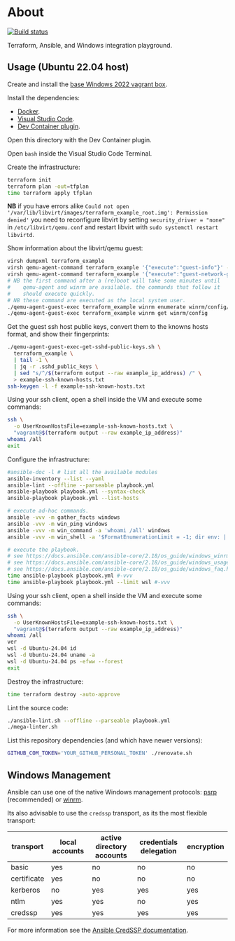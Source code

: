# About

[![Build status](https://github.com/rgl/terraform-libvirt-ansible-windows-example/workflows/build/badge.svg)](https://github.com/rgl/terraform-libvirt-ansible-windows-example/actions?query=workflow%3Abuild)

Terraform, Ansible, and Windows integration playground.

## Usage (Ubuntu 22.04 host)

Create and install the [base Windows 2022 vagrant box](https://github.com/rgl/windows-vagrant).

Install the dependencies:

* [Docker](https://docs.docker.com/engine/install/).
* [Visual Studio Code](https://code.visualstudio.com).
* [Dev Container plugin](https://marketplace.visualstudio.com/items?itemName=ms-vscode-remote.remote-containers).

Open this directory with the Dev Container plugin.

Open `bash` inside the Visual Studio Code Terminal.

Create the infrastructure:

```bash
terraform init
terraform plan -out=tfplan
time terraform apply tfplan
```

**NB** if you have errors alike `Could not open '/var/lib/libvirt/images/terraform_example_root.img': Permission denied'` you need to reconfigure libvirt by setting `security_driver = "none"` in `/etc/libvirt/qemu.conf` and restart libvirt with `sudo systemctl restart libvirtd`.

Show information about the libvirt/qemu guest:

```bash
virsh dumpxml terraform_example
virsh qemu-agent-command terraform_example '{"execute":"guest-info"}' --pretty
virsh qemu-agent-command terraform_example '{"execute":"guest-network-get-interfaces"}' --pretty
# NB the first command after a (re)boot will take some minutes until
#    qemu-agent and winrm are available. the commands that follow it
#    should execute quickly.
# NB these command are executed as the local system user.
./qemu-agent-guest-exec terraform_example winrm enumerate winrm/config/listener
./qemu-agent-guest-exec terraform_example winrm get winrm/config
```

Get the guest ssh host public keys, convert them to the knowns hosts format,
and show their fingerprints:

```bash
./qemu-agent-guest-exec-get-sshd-public-keys.sh \
  terraform_example \
  | tail -1 \
  | jq -r .sshd_public_keys \
  | sed "s/^/$(terraform output --raw example_ip_address) /" \
  > example-ssh-known-hosts.txt
ssh-keygen -l -f example-ssh-known-hosts.txt
```

Using your ssh client, open a shell inside the VM and execute some commands:

```bash
ssh \
  -o UserKnownHostsFile=example-ssh-known-hosts.txt \
  "vagrant@$(terraform output --raw example_ip_address)"
whoami /all
exit
```

Configure the infrastructure:

```bash
#ansible-doc -l # list all the available modules
ansible-inventory --list --yaml
ansible-lint --offline --parseable playbook.yml
ansible-playbook playbook.yml --syntax-check
ansible-playbook playbook.yml --list-hosts

# execute ad-hoc commands.
ansible -vvv -m gather_facts windows
ansible -vvv -m win_ping windows
ansible -vvv -m win_command -a 'whoami /all' windows
ansible -vvv -m win_shell -a '$FormatEnumerationLimit = -1; dir env: | Sort-Object Name | Format-Table -AutoSize | Out-String -Stream -Width ([int]::MaxValue) | ForEach-Object {$_.TrimEnd()}' windows

# execute the playbook.
# see https://docs.ansible.com/ansible-core/2.18/os_guide/windows_winrm.html#winrm-limitations
# see https://docs.ansible.com/ansible-core/2.18/os_guide/windows_usage.html
# see https://docs.ansible.com/ansible-core/2.18/os_guide/windows_faq.html#can-i-run-python-modules-on-windows-hosts
time ansible-playbook playbook.yml #-vvv
time ansible-playbook playbook.yml --limit wsl #-vvv
```

Using your ssh client, open a shell inside the VM and execute some commands:

```bash
ssh \
  -o UserKnownHostsFile=example-ssh-known-hosts.txt \
  "vagrant@$(terraform output --raw example_ip_address)"
whoami /all
ver
wsl -d Ubuntu-24.04 id
wsl -d Ubuntu-24.04 uname -a
wsl -d Ubuntu-24.04 ps -efww --forest
exit
```

Destroy the infrastructure:

```bash
time terraform destroy -auto-approve
```

Lint the source code:

```bash
./ansible-lint.sh --offline --parseable playbook.yml
./mega-linter.sh
```

List this repository dependencies (and which have newer versions):

```bash
GITHUB_COM_TOKEN='YOUR_GITHUB_PERSONAL_TOKEN' ./renovate.sh
```

## Windows Management

Ansible can use one of the native Windows management protocols: [psrp](https://docs.ansible.com/ansible-core/2.18/collections/ansible/builtin/psrp_connection.html) (recommended) or [winrm](https://docs.ansible.com/ansible-core/2.18/collections/ansible/builtin/winrm_connection.html).

Its also advisable to use the `credssp` transport, as its the most flexible transport:

| transport   | local accounts | active directory accounts | credentials delegation | encryption |
|-------------|----------------|---------------------------|------------------------|------------|
| basic       | yes            | no                        | no                     | no         |
| certificate | yes            | no                        | no                     | no         |
| kerberos    | no             | yes                       | yes                    | yes        |
| ntlm        | yes            | yes                       | no                     | yes        |
| credssp     | yes            | yes                       | yes                    | yes        |

For more information see the [Ansible CredSSP documentation](https://docs.ansible.com/ansible-core/2.18/os_guide/windows_winrm.html#credssp).
